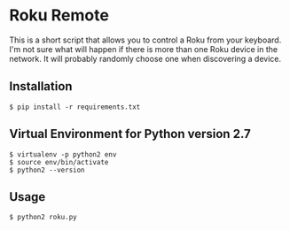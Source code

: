 # Roku Remote

This is a short script that allows you to control a Roku from your keyboard.
I'm not sure what will happen if there is more than one Roku device in the
network. It will probably randomly choose one when discovering a device.

## Installation

	$ pip install -r requirements.txt

## Virtual Environment for Python version 2.7

  	$ virtualenv -p python2 env
  	$ source env/bin/activate
  	$ python2 --version
  	
## Usage

    $ python2 roku.py
